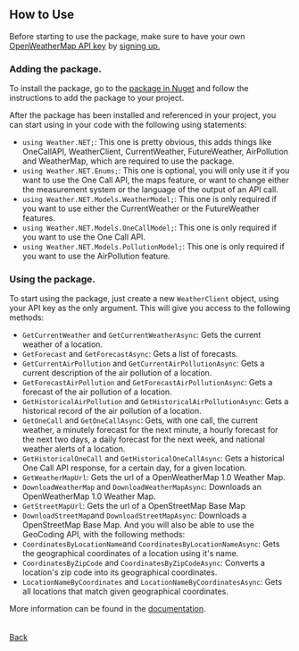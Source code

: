 ## How to Use
Before starting to use the package, make sure to have your own [OpenWeatherMap API key](https://openweathermap.org/appid#start) by [signing up.](https://home.openweathermap.org/users/sign_up)

### Adding the package.
To install the package, go to the [package in Nuget](https://nuget.org/packages/Weather.NET) and follow the instructions to add the package to your project.

After the package has been installed and referenced in your project, you can start using in your code with the following using statements:
- `using Weather.NET;`: This one is pretty obvious, this adds things like OneCallAPI, WeatherClient, CurrentWeather, FutureWeather, AirPollution and WeatherMap, which are required to use the package.
- `using Weather.NET.Enums;`: This one is optional, you will only use it if you want to use the One Call API, the maps feature, or want to change either the measurement system or the language of the output of an API call.
- `using Weather.NET.Models.WeatherModel;`: This one is only required if you want to use either the CurrentWeather or the FutureWeather features.
- `using Weather.NET.Models.OneCallModel;`: This one is only required if you want to use the One Call API.
- `using Weather.NET.Models.PollutionModel;`: This one is only required if you want to use the AirPollution feature.

### Using the package.
To start using the package, just create a new `WeatherClient` object, using your API key as the only argument. This will give you access to the following methods:
- `GetCurrentWeather` and `GetCurrentWeatherAsync`: Gets the current weather of a location.
- `GetForecast` and `GetForecastAsync`: Gets a list of forecasts.
- `GetCurrentAirPollution` and `GetCurrentAirPollutionAsync`: Gets a current description of the air pollution of a location.
- `GetForecastAirPollution` and `GetForecastAirPollutionAsync`: Gets a forecast of the air pollution of a location.
- `GetHistoricalAirPollution` and `GetHistoricalAirPollutionAsync`: Gets a historical record of the air pollution of a location.
- `GetOneCall` and `GetOneCallAsync`: Gets, with one call, the current weather, a minutely forecast for the next minute, a hourly forecast for the next two days, a daily forecast for the next week, and national weather alerts of a location.
- `GetHistoricalOneCall` and `GetHistoricalOneCallAsync`: Gets a historical One Call API response, for a certain day, for a given location.
- `GetWeatherMapUrl`: Gets the url of a OpenWeatherMap 1.0 Weather Map.
- `DownloadWeatherMap` and `DownloadWeatherMapAsync`: Downloads an OpenWeatherMap 1.0 Weather Map.
- `GetStreetMapUrl`: Gets the url of a OpenStreetMap Base Map
- `DownloadStreetMap`and `DownloadStreetMapAsync`: Downloads a OpenStreetMap Base Map.
And you will also be able to use the GeoCoding API, with the following methods:
- `CoordinatesByLocationName`and `CoordinatesByLocationNameAsync`: Gets the geographical coordinates of a location using it's name.
- `CoordinatesByZipCode` and `CoordinatesByZipCodeAsync`: Converts a location's zip code into its geographical coordinates.
- `LocationNameByCoordinates` and `LocationNameByCoordinatesAsync`: Gets all locations that match given geographical coordinates.

More information can be found in the [documentation](https://eloyespinosa.github.io/Weather.NET/docs).
<br>
<br>
<br>
[Back](https://eloyespinosa.github.io/Weather.NET)

